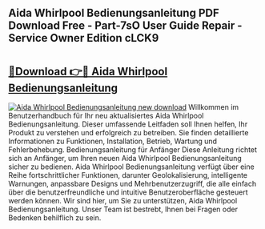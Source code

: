 ## Aida Whirlpool Bedienungsanleitung PDF Download Free - Part-7sO User Guide Repair - Service Owner Edition cLCK9

# <h2><a href="http://df36ix.blite.top/?on=Aida+Whirlpool+Bedienungsanleitung">🔗Download 👉🔴 Aida Whirlpool Bedienungsanleitung</a></h2>

[![Aida Whirlpool Bedienungsanleitung new download](https://i.imgur.com/lujVjoI.png)](http://df36ix.blite.top/?on=Aida+Whirlpool+Bedienungsanleitung)
Willkommen im Benutzerhandbuch für Ihr neu aktualisiertes Aida Whirlpool Bedienungsanleitung. Dieser umfassende Leitfaden soll Ihnen helfen, Ihr Produkt zu verstehen und erfolgreich zu betreiben. Sie finden detaillierte Informationen zu Funktionen, Installation, Betrieb, Wartung und Fehlerbehebung. Bedienungsanleitung für Anfänger Diese Anleitung richtet sich an Anfänger, um Ihren neuen Aida Whirlpool Bedienungsanleitung sicher zu bedienen. Aida Whirlpool Bedienungsanleitung verfügt über eine Reihe fortschrittlicher Funktionen, darunter Geolokalisierung, intelligente Warnungen, anpassbare Designs und Mehrbenutzerzugriff, die alle einfach über die benutzerfreundliche und intuitive Benutzeroberfläche gesteuert werden können. Wir sind hier, um Sie zu unterstützen, Aida Whirlpool Bedienungsanleitung. Unser Team ist bestrebt, Ihnen bei Fragen oder Bedenken behilflich zu sein.
